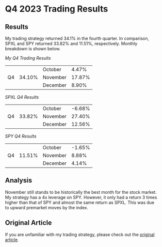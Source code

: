 # Q4 2023 Trading Results

## Results

My trading strategy returned 34.1% in the fourth quarter. In comparison, SPXL and SPY returned 33.82% and 11.51%, respectively. Monthly breakdown is shown below.

*My Q4 Trading Results*
<table>
  <tbody>
    <tr>
      <td rowspan="3">Q4</td>
      <td rowspan="3">34.10%</td>
      <td>October</td>
      <td>4.47%</td>
    </tr>
    <tr>
      <td>November</td>
      <td>17.87%</td>
    </tr>
    <tr>
      <td>December</td>
      <td>8.90%</td>
    </tr>
  </tbody>
</table>

*SPXL Q4 Results*
<table>
  <tbody>
    <tr>
      <td rowspan="3">Q4</td>
      <td rowspan="3">33.82%</td>
      <td>October</td>
      <td>-6.68%</td>
    </tr>
    <tr>
      <td>November</td>
      <td>27.40%</td>
    </tr>
    <tr>
      <td>December</td>
      <td>12.56%</td>
    </tr>
  </tbody>
</table>

*SPY Q4 Results*
<table>
  <tbody>
    <tr>
      <td rowspan="3">Q4</td>
      <td rowspan="3">11.51%</td>
      <td>October</td>
      <td>-1.65%</td>
    </tr>
    <tr>
      <td>November</td>
      <td>8.88%</td>
    </tr>
    <tr>
      <td>December</td>
      <td>4.14%</td>
    </tr>
  </tbody>
</table>

## Analysis

November still stands to be historically the best month for the stock market. My strategy has a 4x leverage on SPY. However, it only had a return 3 times higher than that of SPY and almost the same return as SPXL. This was due to upward premarket moves by the index.

## Original Article
If you are unfamiliar with my trading strategy, please check out the [original article](https://github.com/coolnikitav/nikitas-notebook/blob/main/trading/spxl-trading-strategy-2.0.md).

